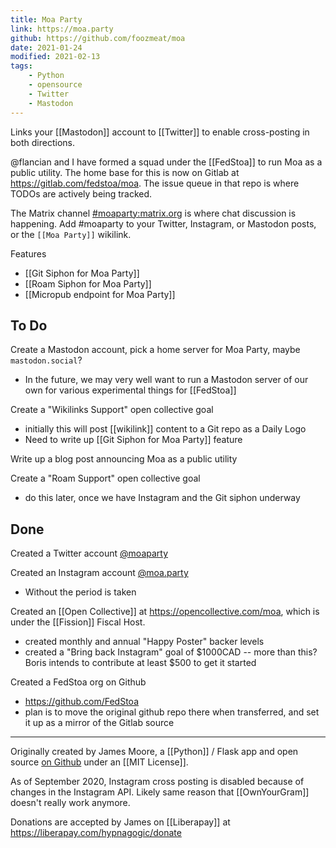 ```yaml
---
title: Moa Party
link: https://moa.party
github: https://github.com/foozmeat/moa
date: 2021-01-24
modified: 2021-02-13
tags:
    - Python
    - opensource
    - Twitter
    - Mastodon
---
```


Links your [[Mastodon]] account to [[Twitter]] to enable cross-posting in both directions.

@flancian and I have formed a squad under the [[FedStoa]] to run Moa as a public utility. The home base for this is now on Gitlab at <https://gitlab.com/fedstoa/moa>. The issue queue in that repo is where TODOs are actively being tracked.

The Matrix channel [#moaparty:matrix.org](https://matrix.to/#/!zPwMsygFdoMjtdrDfo:matrix.org?via=matrix.org) is where chat discussion is happening. Add #moaparty to your Twitter, Instagram, or Mastodon posts, or the `[[Moa Party]]` wikilink.

Features
* [[Git Siphon for Moa Party]]
* [[Roam Siphon for Moa Party]]
* [[Micropub endpoint for Moa Party]]

## To Do

Create a Mastodon account, pick a home server for Moa Party, maybe `mastodon.social`?
* In the future, we may very well want to run a Mastodon server of our own for various experimental things for [[FedStoa]]

Create a "Wikilinks Support" open collective goal
* initially this will post [[wikilink]] content to a Git repo as a Daily Logo
* Need to write up [[Git Siphon for Moa Party]] feature

Write up a blog post announcing Moa as a public utility

Create a "Roam Support" open collective goal
* do this later, once we have Instagram and the Git siphon underway
## Done

Created a Twitter account [@moaparty](https://twitter.com/moaparty)

Created an Instagram account [@moa.party](https://instagram.com/moa.party)
* Without the period is taken

Created an [[Open Collective]] at <https://opencollective.com/moa>, which is under the [[Fission]] Fiscal Host.
* created monthly and annual "Happy Poster" backer levels 
* created a "Bring back Instagram" goal of $1000CAD -- more than this? Boris intends to contribute at least $500 to get it started

Created a FedStoa org on Github
* https://github.com/FedStoa
* plan is to move the original github repo there when transferred, and set it up as a mirror of the Gitlab source

---

Originally created by James Moore, a [[Python]] / Flask app and open source [on Github](https://github.com/foozmeat/moa) under an [[MIT License]].

As of September 2020, Instagram cross posting is disabled because of changes in the Instagram API. Likely same reason that [[OwnYourGram]] doesn't really work anymore.

Donations are accepted by James on [[Liberapay]] at <https://liberapay.com/hypnagogic/donate>